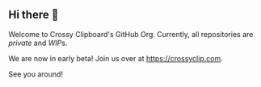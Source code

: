 ## Hi there 👋

Welcome to Crossy Clipboard's GitHub Org. Currently, all repositories are *private* and *WIP*s. 

We are now in early beta! Join us over at https://crossyclip.com.

See you around!
